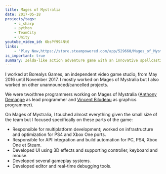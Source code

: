 ```yaml
---
title: Mages of Mystralia
date: 2017-05-18
projects/tags:
    - c_sharp
    - python
    - TeamCity
    - Unity
youtube_video_id: 6bsPf994Nt0
links:
    - "Play Now,https://store.steampowered.com/app/529660/Mages_of_Mystralia/"
is_important: true
summary: Zelda-like action adventure game with an innovative spellcasting system on PC, PS4 and Xbox One.
---
```

I worked at Borealys Games, an independent video game studio, from May 2016 until November 2017. I mostly worked on Mages of Mystralia but I also worked on other unannounced/cancelled projects.

We were two/three programmers working on Mages of Mystralia ([Anthony Demange](https://www.linkedin.com/in/anthonydemange/) as lead programmer and [Vincent Bilodeau](https://www.linkedin.com/in/vincentbilodeau/) as graphics programmer).

On Mages of Mystralia, I touched almost everything given the small size of the team but I focused specifically on these parts of the game:
- Responsible for multiplatform development; worked on infrastructure and optimization for PS4 and Xbox One ports.
- Responsible for API integration and build automation for PC, PS4, Xbox One et Steam.
- Developed UI using 3D effects and supporting controller, keyboard and mouse.
- Developed several gameplay systems.
- Developed editor and real-time debugging tools.

